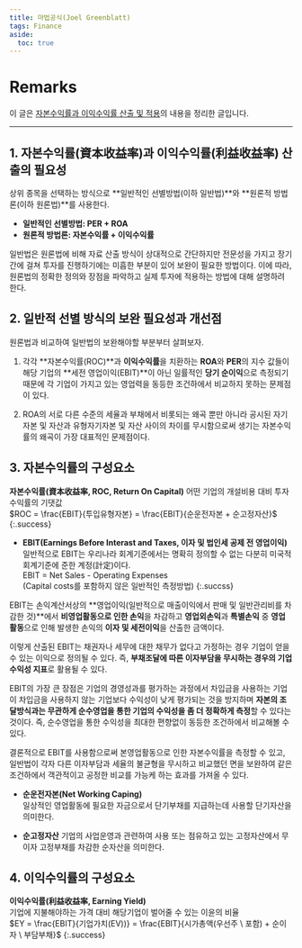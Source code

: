 ```yaml
---
title: 마법공식(Joel Greenblatt)
tags: Finance
aside:
  toc: true
---
```


# Remarks
이 글은 [자본수익률과 이익수익률 산출 및 적용](http://www.selffund.co.kr/magicstock/magicstock_04.asp)의 내용을 정리한 글입니다.

<!--more-->

---

## 1. 자본수익률(資本收益率)과 이익수익률(利益收益率) 산출의 필요성
상위 종목을 선택하는 방식으로 **일반적인 선별방법(이하 일반법)**와 **원론적 방법론(이하 원론법)**를 사용한다.
- **일반적인 선별방법: PER + ROA**
- **원론적 방법론: 자본수익률 + 이익수익률**

일반법은 원론법에 비해 자료 산출 방식이 상대적으로 간단하지만 전문성을 가지고 장기간에 걸쳐 투자를 진행하기에는 미흡한 부분이 있어 보완이 필요한 방법이다. 이에 따라, 원론법의 정확한 정의와 장점을 파악하고 실제 투자에 적용하는 방법에 대해 설명하려 한다.


## 2. 일반적 선별 방식의 보완 필요성과 개선점
원론법과 비교하여 일반법의 보완해야할 부분부터 살펴보자.  

1. 각각 **자본수익률(ROC)**과 **이익수익률**을 치환하는 **ROA**와 **PER**의 지수 값들이 해당 기업의 **세전 영업이익(EBIT)**이 아닌 일률적인 **당기 순이익**으로 측정되기 때문에 각 기업이 가지고 있는 영업력을 동등한 조건하에서 비교하지 못하는 문제점이 있다.

2. ROA의 서로 다른 수준의 세율과 부채에서 비롯되는 왜곡 뿐만 아니라 공시된 자기 자본 및 자산과 유형자기자본 및 자산 사이의 차이를 무시함으로써 생기는 자본수익률의 왜곡이 가장 대표적인 문제점이다.


## 3. 자본수익률의 구성요소

**자본수익률(資本收益率, ROC, Return On Capital)**
어떤 기업의 개설비용 대비 투자수익률의 기댓값  
$ROC = \frac{EBIT}{투입유형자본} = \frac{EBIT}{순운전자본 + 순고정자산}$
{:.success}
  
- **EBIT(Earnings Before Interast and Taxes, 이자 및 법인세 공제 전 영업이익)**  
일반적으로 EBIT는 우리나라 회계기준에서는 명확히 정의할 수 없는 다분히 미국적 회계기준에 준한 계정(計定)이다.  
EBIT = Net Sales - Operating Expenses  
(Capital costs를 포함하지 않은 일반적인 측정방법)
{:.succss}

EBIT는 손익계산서상의 **영업이익(일반적으로 매출이익에서 판매 및 일반관리비를 차감한 것)**에서 **비영업활동으로 인한 손익**을 차감하고 **영업외손익**과 **특별손익** 중 **영업활동**으로 인해 발생한 손익의 **이자 및 세전이익**을 산출한 금액이다.  

이렇게 산출된 EBIT는 채권자나 세무에 대한 채무가 없다고 가정하는 경우 기업이 얻을 수 있는 이익으로 정의될 수 있다. 즉, **부채조달에 따른 이자부담을 무시하는 경우의 기업 수익성 지표**로 활용될 수 있다.

EBIT의 가장 큰 장점은 기업의 경영성과를 평가하는 과정에서 차입금을 사용하는 기업이 차입금을 사용하지 않는 기업보다 수익성이 낮게 평가되는 것을 방지하며 **자본의 조달방식과는 무관하게 순수영업을 통한 기업의 수익성을 좀 더 정확하게 측정**할 수 있다는 것이다. 즉, 순수영업을 통한 수익성을 최대한 편향없이 동등한 조건하에서 비교해볼 수 있다.

결론적으로 EBIT를 사용함으로써 본영업활동으로 인한 자본수익률을 측정할 수 있고, 일반법이 각자 다른 이자부담과 세율의 불균형을 무시하고 비교했던 면을 보완하여 같은 조건하에서 객관적이고 공정한 비교를 가능케 하는 효과를 가져올 수 있다.

- **순운전자본(Net Working Caping)**  
일상적인 영업활동에 필요한 자금으로서 단기부채를 지급하는데 사용할 단기자산을 의미한다.

- **순고정자산**
기업의 사업운영과 관련하여 사용 또는 점유하고 있는 고정자산에서 무이자 고정부채를 차감한 순자산을 의미한다.

  
## 4. 이익수익률의 구성요소

**이익수익률(利益收益率, Earning Yield)**  
기업에 지불해야하는 가격 대비 해당기업이 벌어줄 수 있는 이윤의 비율  
$EY = \frac{EBIT}{기업가치(EV))} = \frac{EBIT}{시가총액(우선주 \ 포함) + 순이자 \ 부담부채}$
{:.success}
